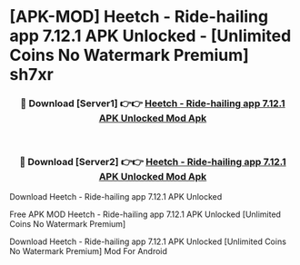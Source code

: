 # [APK-MOD] Heetch - Ride-hailing app 7.12.1 APK Unlocked - [Unlimited Coins No Watermark Premium] sh7xr



<div align="center">
<h3>🔴 Download [Server1] 👉👉 <a href="https://momento.my/?title=Heetch_-_Ride-hailing_app_7.12.1_APK_Unlocked">Heetch - Ride-hailing app 7.12.1 APK Unlocked Mod Apk</a></h3><br>

<h3>🔴 Download [Server2] 👉👉 <a href="https://momento.my/?title=Heetch_-_Ride-hailing_app_7.12.1_APK_Unlocked">Heetch - Ride-hailing app 7.12.1 APK Unlocked Mod Apk</a></h3>
</div>



Download Heetch - Ride-hailing app 7.12.1 APK Unlocked 

Free APK MOD Heetch - Ride-hailing app 7.12.1 APK Unlocked [Unlimited Coins No Watermark Premium]

Download Heetch - Ride-hailing app 7.12.1 APK Unlocked [Unlimited Coins No Watermark Premium] Mod For Android
